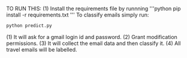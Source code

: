TO RUN THIS:
(1) Install the requirements file by runnning 
'''python
pip install -r requirements.txt
'''
To classify emails simply run: 
```python
python predict.py
```

(1) It will ask for a gmail login id and password.
(2) Grant modification permissions.
(3) It will collect the email data and then classify it.
(4) All travel emails will be labelled.
